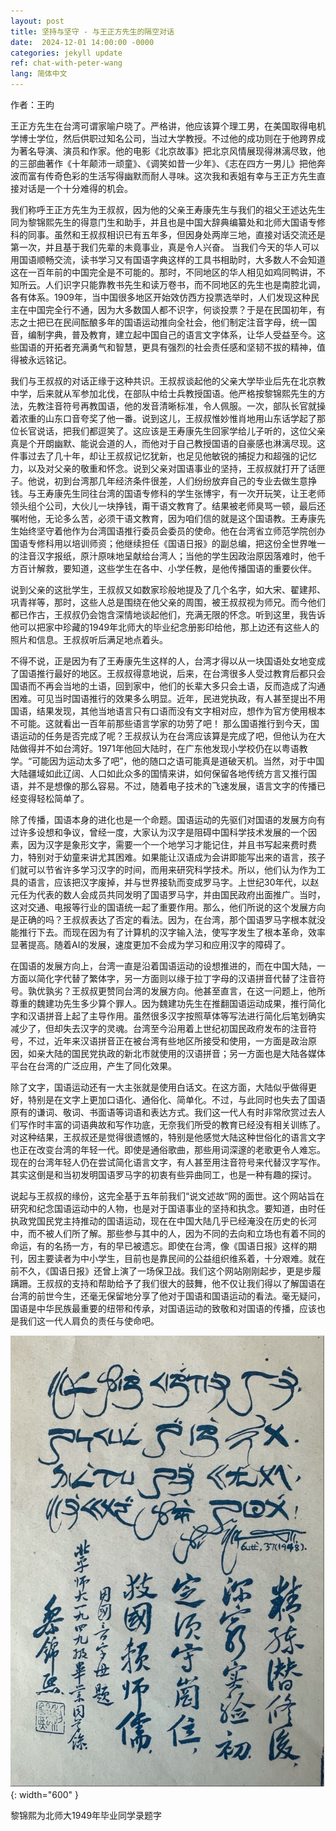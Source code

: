 ```yaml
---
layout: post
title: 坚持与坚守 - 与王正方先生的隔空对话
date:  2024-12-01 14:00:00 -0000
categories: jekyll update
ref: chat-with-peter-wang
lang: 简体中文
---
```


作者：王昀

王正方先生在台湾可谓家喻户晓了。严格讲，他应该算个理工男，在美国取得电机学博士学位，然后供职过知名公司，当过大学教授。不过他的成功则在于他跨界成为著名导演、演员和作家。他的电影《北京故事》把北京风情展现得淋漓尽致，他的三部曲著作《十年颠沛一顽童》、《调笑如昔一少年》、《志在四方一男儿》把他奔波而富有传奇色彩的生活写得幽默而耐人寻味。这次我和表姐有幸与王正方先生直接对话是一个十分难得的机会。

我们称呼王正方先生为王叔叔，因为他的父亲王寿康先生与我们的祖父王述达先生同为黎锦熙先生的得意门生和助手，并且也是中国大辞典编纂处和北师大国语专修科的同事。虽然和王叔叔相识已有五年多，但因身处两岸三地，直接对话交流还是第一次，并且基于我们先辈的未竟事业，真是令人兴奋。
当我们今天的华人可以用国语顺畅交流，读书学习又有国语字典这样的工具书相助时，大多数人不会知道这在一百年前的中国完全是不可能的。那时，不同地区的华人相见如鸡同鸭讲，不知所云。人们识字只能靠教书先生和读万卷书，而不同地区的先生也是南腔北调，各有体系。1909年，当中国很多地区开始效仿西方投票选举时，人们发现这种民主在中国完全行不通，因为大多数国人都不识字，何谈投票？于是在民国初年，有志之士把已在民间酝酿多年的国语运动推向全社会，他们制定注音字母，统一国音，编制字典，普及教育，建立起中国自己的语言文字体系，让华人受益至今。这些国语的开拓者充满勇气和智慧，更具有强烈的社会责任感和坚韧不拔的精神，值得被永远铭记。

我们与王叔叔的对话正缘于这种共识。王叔叔谈起他的父亲大学毕业后先在北京教中学，后来就从军参加北伐，在部队中给士兵教授国语。他严格按黎锦熙先生的方法，先教注音符号再教国语，他的发音清晰标准，令人佩服。一次，部队长官就操着浓重的山东口音夸奖了他一番。说到这儿，王叔叔惟妙惟肖地用山东话学起了那位长官说话，把我们都逗笑了。这应该是王寿康先生回家学给儿子听的，这位父亲真是个开朗幽默、能说会道的人，而他对于自己教授国语的自豪感也淋漓尽现。这件事过去了几十年，却让王叔叔记忆犹新，也足见他敏锐的捕捉力和超强的记忆力，以及对父亲的敬重和怀念。说到父亲对国语事业的坚持，王叔叔就打开了话匣子。他说，初到台湾那几年经济条件很差，人们纷纷放弃自己的专业去做生意挣钱。与王寿康先生同往台湾的国语专修科的学生张博宇，有一次开玩笑，让王老师领头组个公司，大伙儿一块挣钱，甭干语文教育了。结果被老师臭骂一顿，最后还嘱咐他，无论多么苦，必须干语文教育，因为咱们信的就是这个国语教。王寿康先生始终坚守着他作为台湾国语推行委员会委员的使命。他在台湾省立师范学院创办国语专修科用以培训师资；他继续担任《国语日报》的副总编，把这份全世界唯一的注音汉字报纸，原汁原味地呈献给台湾人；当他的学生因政治原因落难时，他千方百计解救，要知道，这些学生在各中、小学任教，是他传播国语的重要伙伴。

说到父亲的这批学生，王叔叔又如数家珍般地提及了几个名字，如大宋、翟建邦、巩青祥等，那时，这些人总是围绕在他父亲的周围，被王叔叔视为师兄。而今他们都已作古，王叔叔仍会饱含深情地谈起他们，充满无限的怀念。听到这里，我告诉他可以把家中珍藏的1949年北师大的毕业纪念册影印给他，那上边还有这些人的照片和信息。王叔叔听后满足地点着头。

不得不说，正是因为有了王寿康先生这样的人，台湾才得以从一块国语处女地变成了国语推行最好的地区。王叔叔得意地说，后来，在台湾很多人受过教育后都只会国语而不再会当地的土语，回到家中，他们的长辈大多只会土语，反而造成了沟通困难。可见当时国语推行的效果多么明显。近年，民进党执政，有人甚至提出不用国语，结果发现，其他当地语言只有口语而没有文字相对应，想作为官方使用根本不可能。这就看出一百年前那些语言学家的功劳了吧！
那么国语推行到今天，国语运动的任务是否完成了呢？王叔叔认为在台湾应该算是完成了吧，但他认为在大陆做得并不如台湾好。1971年他回大陆时，在广东他发现小学校仍在以粤语教学。“可能因为运动太多了吧”，他的随口之语可能真是道破天机。当然，对于中国大陆疆域如此辽阔、人口如此众多的国情来讲，如何保留各地传统方言又推行国语，并不是想像的那么容易。不过，随着电子技术的飞速发展，语言文字的传播已经变得轻松简单了。 

除了传播，国语本身的进化也是一个命题。国语运动的先驱们对国语的发展方向有过许多设想和争议，曾经一度，大家认为汉字是阻碍中国科学技术发展的一个因素，因为汉字是象形文字，需要一个一个地学习才能记住，并且书写起来费时费力，特别对于幼童来讲尤其困难。如果能让汉语成为会讲即能写出来的语言，孩子们就可以节省许多学习汉字的时间，而用来研究科学技术。所以，他们认为作为工具的语言，应该把汉字废掉，并与世界接轨而变成罗马字。上世纪30年代，以赵元任为代表的数人会成员共同发明了国语罗马字，并由国民政府出面推广。当时，这对交通、电报等行业的国语统一起了重要作用。那么，他们所说的这个发展方向是正确的吗？王叔叔表达了否定的看法。因为，在台湾，那个国语罗马字根本就没能推行下去。而现在因为有了计算机的汉字输入法，使写字发生了根本革命，效率显著提高。随着AI的发展，速度更加不会成为学习和应用汉字的障碍了。

在国语的发展方向上，台湾一直是沿着国语运动的设想推进的，而在中国大陆，一方面以简化字代替了繁体字，另一方面则以缘于拉丁字母的汉语拼音代替了注音符号。孰优孰劣？王叔叔更赞同台湾的发展方向。他甚至直言，在这一问题上，他所尊重的魏建功先生多少算个罪人。因为魏建功先生在推翻国语运动成果，推行简化字和汉语拼音上起了主导作用。虽然很多汉字按照草体等写法进行简化后笔划确实减少了，但却失去汉字的灵魂。台湾至今沿用着上世纪初国民政府发布的注音符号，不过，近年来汉语拼音正在被台湾有些地区所接受和使用，一方面是政治原因，如亲大陆的国民党执政的新北市就使用的汉语拼音；另一方面也是大陆各媒体平台在台湾的广泛应用，产生了同化效果。

除了文字，国语运动还有一大主张就是使用白话文。在这方面，大陆似乎做得更好，特别是在文字上更加口语化、通俗化、简单化。不过，与此同时也失去了国语原有的谦词、敬词、书面语等词语和表达方式。我们这一代人有时非常欣赏过去人们写作时丰富的词语典故和写作功底，无奈我们所受的教育已经没有相关训练了。对这种结果，王叔叔还是觉得很遗憾的，特别是他感觉大陆这种世俗化的语言文字也正在改变台湾的年轻一代。即使是通俗歌曲，那些用词深邃的老歌更令人难忘。现在的台湾年轻人仍在尝试简化语言文字，有人甚至用注音符号来代替汉字写作。其实这倒是和当初发明国语罗马字的初衷有些异曲同工，也是一种有趣的探讨。

说起与王叔叔的缘份，这完全基于五年前我们“说文述故“网的面世。这个网站旨在研究和纪念国语运动中的人物，也是对于国语事业的坚持和执念。要知道，由时任执政党国民党主持推动的国语运动，现在在中国大陆几乎已经淹没在历史的长河中，而不被人们所了解。那些参与其中的人，因为不同的去向和立场也有着不同的命运，有的名扬一方，有的早已被遗忘。即使在台湾，像《国语日报》这样的期刊，因主要读者为中小学生，目前也是靠民间的公益组织维系着，十分艰难。就在前不久，《国语日报》还曾上演了一场保卫战。我们这个网站刚刚起步，更是步履蹒跚。王叔叔的支持和帮助给予了我们很大的鼓舞，他不仅让我们得以了解国语在台湾的前世今生，还毫无保留地分享了他对于国语和国语运动的看法。毫无疑问，国语是中华民族最重要的纽带和传承，对国语运动的致敬和对国语的传播，应该也是我们这一代人肩负的责任与使命吧。

![image](/assets/imgs/lijinxi-inscription-1949.jpg "黎锦熙为北师大1949年毕业同学录题字"){: width="600" }

黎锦熙为北师大1949年毕业同学录题字

